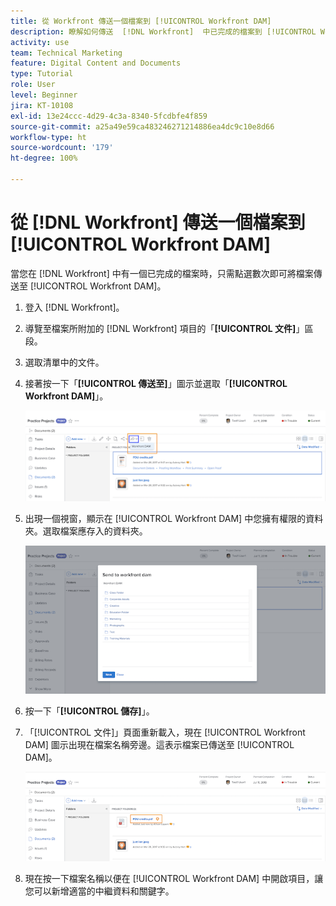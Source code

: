 ```yaml
---
title: 從 Workfront 傳送一個檔案到 [!UICONTROL Workfront DAM]
description: 瞭解如何傳送  [!DNL Workfront]  中已完成的檔案到 [!UICONTROL Workfront DAM]。
activity: use
team: Technical Marketing
feature: Digital Content and Documents
type: Tutorial
role: User
level: Beginner
jira: KT-10108
exl-id: 13e24ccc-4d29-4c3a-8340-5fcdbfe4f859
source-git-commit: a25a49e59ca483246271214886ea4dc9c10e8d66
workflow-type: ht
source-wordcount: '179'
ht-degree: 100%

---
```


# 從 [!DNL Workfront] 傳送一個檔案到 [!UICONTROL Workfront DAM]

當您在 [!DNL Workfront] 中有一個已完成的檔案時，只需點選數次即可將檔案傳送至 [!UICONTROL Workfront DAM]。

1. 登入 [!DNL Workfront]。
1. 導覽至檔案所附加的 [!DNL Workfront] 項目的「**[!UICONTROL 文件]**」區段。
1. 選取清單中的文件。
1. 接著按一下「**[!UICONTROL 傳送至]**」圖示並選取「**[!UICONTROL Workfront DAM]**」。

   ![影像顯示[!UICONTROL 共用至]圖示，位於 [!DNL Workfront]](assets/04-send-to-wrkfront-dam.png)

1. 出現一個視窗，顯示在 [!UICONTROL Workfront DAM] 中您擁有權限的資料夾。選取檔案應存入的資料夾。

   ![影像顯示一個視窗，內含您擁有權限的資料夾，位於 [!UICONTROL Workfront DAM 中]](assets/05-workfront-dam-folders.png)

1. 按一下「**[!UICONTROL 儲存]**」。
1. 「[!UICONTROL 文件]」頁面重新載入，現在 [!UICONTROL Workfront DAM] 圖示出現在檔案名稱旁邊。這表示檔案已傳送至 [!UICONTROL DAM]。

   ![影像顯示 [!UICONTROL Workfront DAM] 圖示出現在檔案名稱旁邊](assets/06-dam-logo.png)

1. 現在按一下檔案名稱以便在 [!UICONTROL Workfront DAM] 中開啟項目，讓您可以新增適當的中繼資料和關鍵字。
